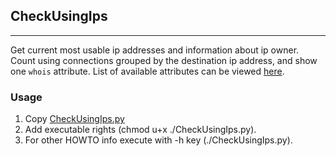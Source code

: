 ## CheckUsingIps
****

Get current most usable ip addresses and information about ip owner.
Count using connections grouped by the destination ip address, and show one `whois` attribute.
List of available attributes can be viewed [here](https://ip-api.com/).


### Usage

1. Copy [CheckUsingIps.py](https://github.com/Kromelky/AndersenCourses/blob/main/Homework%2014.09/CheckUsingIps.py)
2. Add executable rights (chmod u+x ./CheckUsingIps.py).
3. For other HOWTO info execute with -h key (./CheckUsingIps.py). 

<!--STATUS=DONE-->







